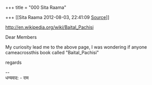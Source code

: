 +++
title = "000 Sita Raama"

+++
[[Sita Raama	2012-08-03, 22:41:09 [Source](https://groups.google.com/g/samskrita/c/XBEDqKVDUHU)]]



<http://en.wikipedia.org/wiki/Baital_Pachisi>  

  

Dear Members

My curiosity lead me to the above page, I was wondering if anyone cameacrossthis book called "Baital_Pachisi"

  

regards

--  
धन्यवाद: - राम  

